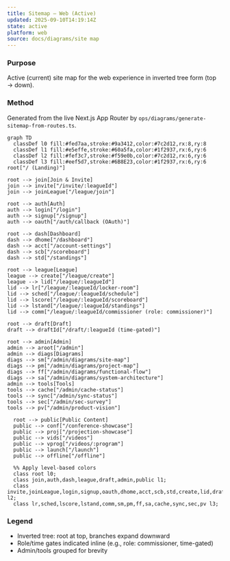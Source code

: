 ```yaml
---
title: Sitemap — Web (Active)
updated: 2025-09-10T14:19:14Z
state: active
platform: web
source: docs/diagrams/site map
---
```


### Purpose

Active (current) site map for the web experience in inverted tree form (top → down).

### Method

Generated from the live Next.js App Router by `ops/diagrams/generate-sitemap-from-routes.ts`.

```mermaid
graph TD
  classDef l0 fill:#fed7aa,stroke:#9a3412,color:#7c2d12,rx:8,ry:8
  classDef l1 fill:#e5effe,stroke:#60a5fa,color:#1f2937,rx:6,ry:6
  classDef l2 fill:#fef3c7,stroke:#f59e0b,color:#7c2d12,rx:6,ry:6
  classDef l3 fill:#eef5d7,stroke:#6B8E23,color:#1f2937,rx:6,ry:6
root["/ (Landing)"]

root --> join[Join & Invite]
join --> invite["/invite/:leagueId"]
join --> joinLeague["/league/join"]

root --> auth[Auth]
auth --> login["/login"]
auth --> signup["/signup"]
auth --> oauth["/auth/callback (OAuth)"]

root --> dash[Dashboard]
dash --> dhome["/dashboard"]
dash --> acct["/account-settings"]
dash --> scb["/scoreboard"]
dash --> std["/standings"]

root --> league[League]
league --> create["/league/create"]
league --> lid["/league/:leagueId"]
lid --> lr["/league/:leagueId/locker-room"]
lid --> sched["/league/:leagueId/schedule"]
lid --> lscore["/league/:leagueId/scoreboard"]
lid --> lstand["/league/:leagueId/standings"]
lid --> comm["/league/:leagueId/commissioner (role: commissioner)"]

root --> draft[Draft]
draft --> draftId["/draft/:leagueId (time-gated)"]

root --> admin[Admin]
admin --> aroot["/admin"]
admin --> diags[Diagrams]
diags --> sm["/admin/diagrams/site-map"]
diags --> pm["/admin/diagrams/project-map"]
diags --> ff["/admin/diagrams/functional-flow"]
diags --> sa["/admin/diagrams/system-architecture"]
admin --> tools[Tools]
tools --> cache["/admin/cache-status"]
tools --> sync["/admin/sync-status"]
tools --> sec["/admin/sec-survey"]
tools --> pv["/admin/product-vision"]

  root --> public[Public Content]
  public --> conf["/conference-showcase"]
  public --> proj["/projection-showcase"]
  public --> vids["/videos"]
  public --> vprog["/videos/:program"]
  public --> launch["/launch"]
  public --> offline["/offline"]

  %% Apply level-based colors
  class root l0;
  class join,auth,dash,league,draft,admin,public l1;
  class invite,joinLeague,login,signup,oauth,dhome,acct,scb,std,create,lid,draftId,aroot,diags,tools,conf,proj,vids,vprog,launch,offline l2;
  class lr,sched,lscore,lstand,comm,sm,pm,ff,sa,cache,sync,sec,pv l3;
```

### Legend

- Inverted tree: root at top, branches expand downward
- Role/time gates indicated inline (e.g., role: commissioner, time-gated)
- Admin/tools grouped for brevity
